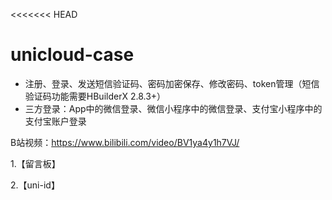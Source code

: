 <<<<<<< HEAD
# unicloud-case
- 注册、登录、发送短信验证码、密码加密保存、修改密码、token管理（短信验证码功能需要HBuilderX 2.8.3+）
- 三方登录：App中的微信登录、微信小程序中的微信登录、支付宝小程序中的支付宝账户登录

B站视频：https://www.bilibili.com/video/BV1ya4y1h7VJ/

1.【留言板】



2.【uni-id】

